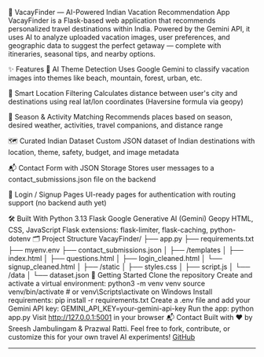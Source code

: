 🌴 VacayFinder — AI-Powered Indian Vacation Recommendation App
VacayFinder is a Flask-based web application that recommends personalized travel destinations within India. Powered by the Gemini API, it uses AI to analyze uploaded vacation images, user preferences, and geographic data to suggest the perfect getaway — complete with itineraries, seasonal tips, and nearby options.

✨ Features
🧠 AI Theme Detection
Uses Google Gemini to classify vacation images into themes like beach, mountain, forest, urban, etc.

📍 Smart Location Filtering
Calculates distance between user's city and destinations using real lat/lon coordinates (Haversine formula via geopy)

🧭 Season & Activity Matching
Recommends places based on season, desired weather, activities, travel companions, and distance range

🗺️ Curated Indian Dataset
Custom JSON dataset of Indian destinations with location, theme, safety, budget, and image metadata

📬 Contact Form with JSON Storage
Stores user messages to a contact_submissions.json file on the backend

🔐 Login / Signup Pages
UI-ready pages for authentication with routing support (no backend auth yet)

🛠 Built With
Python 3.13
Flask
Google Generative AI (Gemini)
Geopy
HTML, CSS, JavaScript
Flask extensions: flask-limiter, flask-caching, python-dotenv
🗂 Project Structure
VacayFinder/
├── app.py
├── requirements.txt
├── myenv.env
├── contact_submissions.json
│
├── /templates
│   ├── index.html
│   ├── questions.html
│   ├── login_cleaned.html
│   └── signup_cleaned.html
│
├── /static
│   ├── styles.css
│   ├── script.js
│   └── /data
│       └── dataset.json
🚀 Getting Started
Clone the repository
Create and activate a virtual environment:
python3 -m venv venv
source venv/bin/activate  # or venv\Scripts\activate on Windows
Install requirements:
pip install -r requirements.txt
Create a .env file and add your Gemini API key:
GEMINI_API_KEY=your-gemini-api-key
Run the app:
python app.py
Visit http://127.0.0.1:5001 in your browser
📬 Contact
Built with ❤️ by Sreesh Jambulingam & Prazwal Ratti.
Feel free to fork, contribute, or customize this for your own travel AI experiments!
[GitHub](https://github.com/PrazwalR)

---

```
